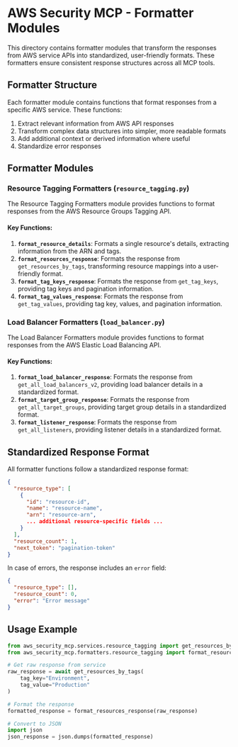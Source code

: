 # AWS Security MCP - Formatter Modules

This directory contains formatter modules that transform the responses from AWS service APIs into standardized, user-friendly formats. These formatters ensure consistent response structures across all MCP tools.

## Formatter Structure

Each formatter module contains functions that format responses from a specific AWS service. These functions:

1. Extract relevant information from AWS API responses
2. Transform complex data structures into simpler, more readable formats
3. Add additional context or derived information where useful
4. Standardize error responses

## Formatter Modules

### Resource Tagging Formatters (`resource_tagging.py`)

The Resource Tagging Formatters module provides functions to format responses from the AWS Resource Groups Tagging API.

#### Key Functions:

1. **`format_resource_details`**: Formats a single resource's details, extracting information from the ARN and tags.
2. **`format_resources_response`**: Formats the response from `get_resources_by_tags`, transforming resource mappings into a user-friendly format.
3. **`format_tag_keys_response`**: Formats the response from `get_tag_keys`, providing tag keys and pagination information.
4. **`format_tag_values_response`**: Formats the response from `get_tag_values`, providing tag key, values, and pagination information.

### Load Balancer Formatters (`load_balancer.py`)

The Load Balancer Formatters module provides functions to format responses from the AWS Elastic Load Balancing API.

#### Key Functions:

1. **`format_load_balancer_response`**: Formats the response from `get_all_load_balancers_v2`, providing load balancer details in a standardized format.
2. **`format_target_group_response`**: Formats the response from `get_all_target_groups`, providing target group details in a standardized format.
3. **`format_listener_response`**: Formats the response from `get_all_listeners`, providing listener details in a standardized format.

## Standardized Response Format

All formatter functions follow a standardized response format:

```json
{
  "resource_type": [
    {
      "id": "resource-id",
      "name": "resource-name",
      "arn": "resource-arn",
      ... additional resource-specific fields ...
    }
  ],
  "resource_count": 1,
  "next_token": "pagination-token"
}
```

In case of errors, the response includes an `error` field:

```json
{
  "resource_type": [],
  "resource_count": 0,
  "error": "Error message"
}
```

## Usage Example

```python
from aws_security_mcp.services.resource_tagging import get_resources_by_tags
from aws_security_mcp.formatters.resource_tagging import format_resources_response

# Get raw response from service
raw_response = await get_resources_by_tags(
    tag_key="Environment",
    tag_value="Production"
)

# Format the response
formatted_response = format_resources_response(raw_response)

# Convert to JSON
import json
json_response = json.dumps(formatted_response)
``` 